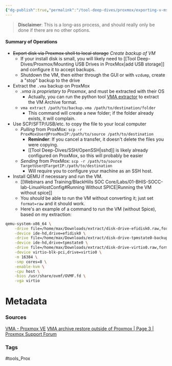 ```yaml
---
{"dg-publish":true,"permalink":"/tool-deep-dives/proxmox/exporting-v-ms-to-run-with-qemu/","tags":["VM"]}
---
```


> **Disclaimer**: This is a long-ass process, and should really only be done if there are no other options. 

#### Summary of Operations
- ~~Export disk via Proxmox shell to local storage~~ *Create backup of VM*
	- If your install disk is small, you will likely need to [[Tool Deep-Dives/Proxmox/Mounting USB Drives in ProxMox\|add USB storage]] and configure it to accept backups.
	- Shutdown the VM, then either through the GUI or with `vzdump`, create a "stop" backup to the drive
- Extract the `.vma` backup on ProxMox
	- *.vma is proprietary to Proxmox*, and must be extracted with their OS
		- Actually, you can run the python tool [VMA extractor](https://github.com/jancc/vma-extractor) to extract the VM Archive format.
	- `vma extract /path/to/backup.vma /path/to/destination/folder`
		- This command will create a new folder; if the folder already exists, it will complain.
- Use SCP/SFTP/USB/etc. to copy the file to your local computer
	- *Pulling* from ProxMox: `scp -r ProxMoxUser@ProxMoxIP:/path/to/source /path/to/destination`
		- **Reminder**: If you cancel a transfer, it doesn't delete the files you were copying.
		- [[Tool Deep-Dives/SSH/OpenSSH\|sshd]] is likely already configured on ProxMox, so this will probably be easier
	- *Sending* from ProxMox: `scp -r /path/to/source TargetUser@TargetIP:/path/to/destination`
		- Will require you to configure your machine as an SSH host.
- Install QEMU if necessary and run the VM.
	- [[Webinars and Training/BlackHills SOC Core/Labs/01-BHIS-SOCC-lab-LinuxHostConfig#Running Without SPICE\|Running the VM without spice]]
	- You *should* be able to run the VM without converting it; just set `format=raw` and it should work.
	- Here's an example of a command to run the VM (without Spice), based on my extraction:

```bash
qemu-system-x86_64 \
    -drive file=/home/max/Downloads/extract/disk-drive-efidisk0.raw,format=raw,if=none,id=efidisk0 \
    -device ide-hd,drive=efidisk0 \
    -drive file=/home/max/Downloads/extract/disk-drive-tpmstate0-backup.raw,format=raw,if=none,id=tpmstate0 \
    -device ide-hd,drive=tpmstate0 \
    -drive file=/home/max/Downloads/extract/disk-drive-virtio0.raw,format=raw,if=none,id=virtio0 \
    -device virtio-blk-pci,drive=virtio0 \
    -m 16384 \
    -smp cores=8 \
    -enable-kvm \
    -cpu host \
    -bios /usr/share/ovmf/OVMF.fd \
    -vga virtio
```

# Metadata

### Sources
[VMA - Proxmox VE](https://pve.proxmox.com/wiki/VMA)
[VMA archive restore outside of Proxmox | Page 3 | Proxmox Support Forum](https://forum.proxmox.com/threads/vma-archive-restore-outside-of-proxmox.14226/post-443929)
### Tags
#tools_Prox 